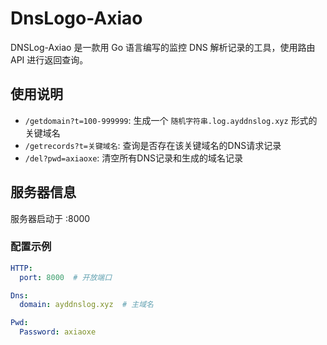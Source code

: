 # DnsLogo-Axiao

DNSLog-Axiao 是一款用 Go 语言编写的监控 DNS 解析记录的工具，使用路由 API 进行返回查询。

## 使用说明

- `/getdomain?t=100-999999`: 生成一个 `随机字符串.log.ayddnslog.xyz` 形式的关键域名
- `/getrecords?t=关键域名`: 查询是否存在该关键域名的DNS请求记录
- `/del?pwd=axiaoxe`: 清空所有DNS记录和生成的域名记录

## 服务器信息

服务器启动于 :8000

### 配置示例

```yaml
HTTP:
  port: 8000  # 开放端口

Dns:
  domain: ayddnslog.xyz  # 主域名

Pwd:
  Password: axiaoxe
